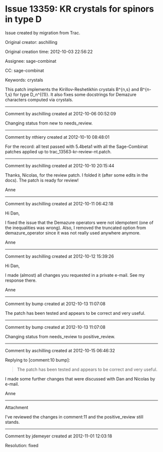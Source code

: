 # Issue 13359: KR crystals for spinors in type D

Issue created by migration from Trac.

Original creator: aschilling

Original creation time: 2012-10-03 22:56:22

Assignee: sage-combinat

CC:  sage-combinat

Keywords: crystals

This patch implements the Kirillov-Reshetikhin crystals B^{n,s} and B^{n-1,s} for type D_n^{(1)}. It also fixes some docstrings for Demazure characters computed via crystals.


---

Comment by aschilling created at 2012-10-06 00:52:09

Changing status from new to needs_review.


---

Comment by nthiery created at 2012-10-10 08:48:01

For the record: all test passed with 5.4beta1 with all the Sage-Combinat patches applied up to trac_13563-kr-review-nt.patch.


---

Comment by aschilling created at 2012-10-10 20:15:44

Thanks, Nicolas, for the review patch. I folded it (after some edits in the docs). The patch is ready for review!

Anne


---

Comment by aschilling created at 2012-10-11 06:42:18

Hi Dan,

I fixed the issue that the Demazure operators were not idempotent (one of the inequalities
was wrong). Also, I removed the truncated option from demazure_operator since it was not really used anywhere anymore.

Anne


---

Comment by aschilling created at 2012-10-12 15:39:26

Hi Dan,

I made (almost) all changes you requested in a private e-mail. See my response there.

Anne


---

Comment by bump created at 2012-10-13 11:07:08

The patch has been tested and appears to be correct and very useful.


---

Comment by bump created at 2012-10-13 11:07:08

Changing status from needs_review to positive_review.


---

Comment by aschilling created at 2012-10-15 06:46:32

Replying to [comment:10 bump]:
> The patch has been tested and appears to be correct and very useful.

I made some further changes that were discussed with Dan and Nicolas by e-mail.

Anne


---

Attachment

I've reviewed the changes in comment:11 and the positive_review still stands.


---

Comment by jdemeyer created at 2012-11-01 12:03:18

Resolution: fixed
